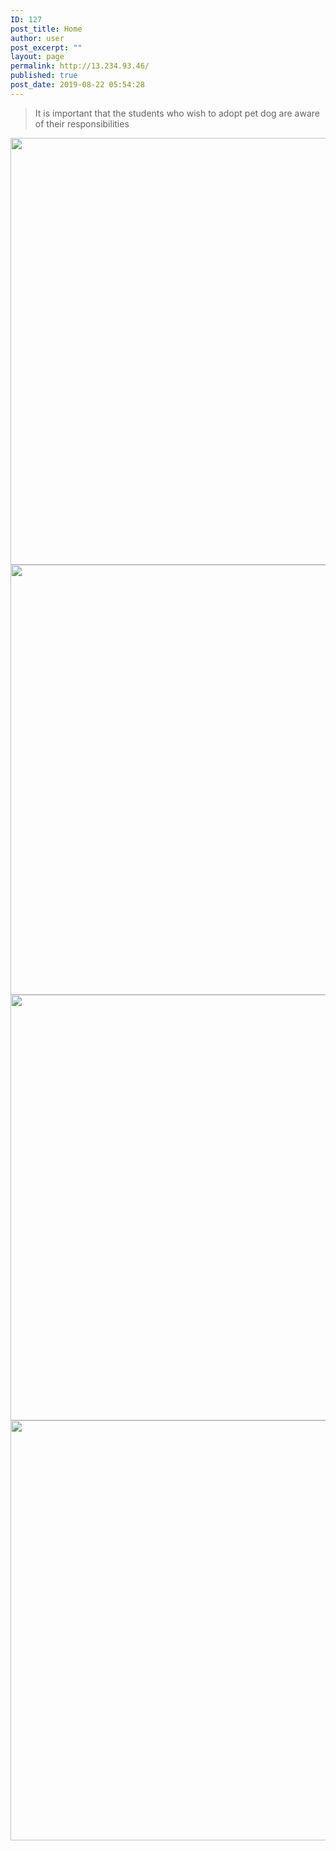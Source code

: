 ```yaml
---
ID: 127
post_title: Home
author: user
post_excerpt: ""
layout: page
permalink: http://13.234.93.46/
published: true
post_date: 2019-08-22 05:54:28
---
```

<blockquote><p>It is important that the students who wish to adopt pet dog are aware of their responsibilities</p></blockquote>		
										<img width="1024" height="683" src="http://13.234.93.46/wp-content/uploads/2019/08/home2-1024x683.jpeg" alt="" srcset="http://13.234.93.46/wp-content/uploads/2019/08/home2-1024x683.jpeg 1024w, http://13.234.93.46/wp-content/uploads/2019/08/home2-600x400.jpeg 600w, http://13.234.93.46/wp-content/uploads/2019/08/home2-300x200.jpeg 300w, http://13.234.93.46/wp-content/uploads/2019/08/home2-768x512.jpeg 768w, http://13.234.93.46/wp-content/uploads/2019/08/home2-1x1.jpeg 1w" sizes="(max-width: 1024px) 100vw, 1024px" />											
										<img width="1024" height="688" src="http://13.234.93.46/wp-content/uploads/2019/08/home3-1024x688.jpeg" alt="" srcset="http://13.234.93.46/wp-content/uploads/2019/08/home3-1024x688.jpeg 1024w, http://13.234.93.46/wp-content/uploads/2019/08/home3-600x403.jpeg 600w, http://13.234.93.46/wp-content/uploads/2019/08/home3-300x202.jpeg 300w, http://13.234.93.46/wp-content/uploads/2019/08/home3-768x516.jpeg 768w, http://13.234.93.46/wp-content/uploads/2019/08/home3-1x1.jpeg 1w" sizes="(max-width: 1024px) 100vw, 1024px" />											
										<img width="1024" height="681" src="http://13.234.93.46/wp-content/uploads/2019/08/home1-1-1024x681.jpeg" alt="" srcset="http://13.234.93.46/wp-content/uploads/2019/08/home1-1-1024x681.jpeg 1024w, http://13.234.93.46/wp-content/uploads/2019/08/home1-1-600x399.jpeg 600w, http://13.234.93.46/wp-content/uploads/2019/08/home1-1-300x200.jpeg 300w, http://13.234.93.46/wp-content/uploads/2019/08/home1-1-768x511.jpeg 768w, http://13.234.93.46/wp-content/uploads/2019/08/home1-1-1x1.jpeg 1w" sizes="(max-width: 1024px) 100vw, 1024px" />											
										<img width="1024" height="672" src="http://13.234.93.46/wp-content/uploads/2019/08/home5-1024x672.jpg" alt="" srcset="http://13.234.93.46/wp-content/uploads/2019/08/home5-1024x672.jpg 1024w, http://13.234.93.46/wp-content/uploads/2019/08/home5-300x197.jpg 300w, http://13.234.93.46/wp-content/uploads/2019/08/home5-768x504.jpg 768w, http://13.234.93.46/wp-content/uploads/2019/08/home5-457x300.jpg 457w" sizes="(max-width: 1024px) 100vw, 1024px" />